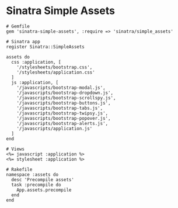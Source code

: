 # Sinatra Simple Assets

    # Gemfile
    gem 'sinatra-simple-assets', :require => 'sinatra/simple_assets'

    # Sinatra app
    register Sinatra::SimpleAssets

    assets do
      css :application, [
        '/stylesheets/bootstrap.css',
        '/stylesheets/application.css'
      ]
      js :application, [
        '/javascripts/bootstrap-modal.js',
        '/javascripts/bootstrap-dropdown.js',
        '/javascripts/bootstrap-scrollspy.js',
        '/javascripts/bootstrap-buttons.js',
        '/javascripts/bootstrap-tabs.js',
        '/javascripts/bootstrap-twipsy.js',
        '/javascripts/bootstrap-popover.js',
        '/javascripts/bootstrap-alerts.js',
        '/javascripts/application.js'
      ]
    end

    # Views
    <%= javascript :application %>
    <%= stylesheet :application %>

    # Rakefile
    namespace :assets do
      desc 'Precompile assets'
      task :precompile do
        App.assets.precompile
      end
    end
